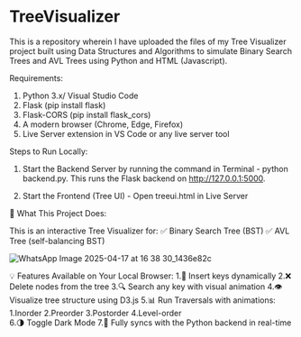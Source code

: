 # TreeVisualizer
This is a repository wherein I have uploaded the files of my Tree Visualizer project built using Data Structures and Algorithms to simulate Binary Search Trees and AVL Trees using Python and HTML (Javascript).



Requirements:
1. Python 3.x/ Visual Studio Code
2. Flask (pip install flask)
3. Flask-CORS (pip install flask_cors)
4. A modern browser (Chrome, Edge, Firefox)
5. Live Server extension in VS Code or any live server tool



Steps to Run Locally:
1. Start the Backend Server by running the command in Terminal - python backend.py. This runs the Flask backend on http://127.0.0.1:5000.

2. Start the Frontend (Tree UI) - Open treeui.html in Live Server



🌳 What This Project Does:


  This is an interactive Tree Visualizer for:
    ✅ Binary Search Tree (BST)
    ✅ AVL Tree (self-balancing BST)
  
![WhatsApp Image 2025-04-17 at 16 38 30_1436e82c](https://github.com/user-attachments/assets/63f80fd4-9472-411a-983f-c20dd55d9bd4)


  💡 Features Available on Your Local Browser:
    1.🔄 Insert keys dynamically
    2.❌ Delete nodes from the tree
    3.🔍 Search any key with visual animation
    4.👁 Visualize tree structure using D3.js
    5.📊 Run Traversals with animations:    
      1.Inorder
      2.Preorder
      3.Postorder
      4.Level-order    
    6.🌗 Toggle Dark Mode
    7.🧩 Fully syncs with the Python backend in real-time



